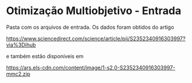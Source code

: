 # Otimização Multiobjetivo - Entrada

Pasta com os arquivos de entrada. Os dados foram obtidos do artigo

https://www.sciencedirect.com/science/article/pii/S2352340916303997?via%3Dihub

e também estão disponíveis em

https://ars.els-cdn.com/content/image/1-s2.0-S2352340916303997-mmc2.zip
